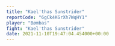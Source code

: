 ```yaml
---
title: "Kael'thas Sunstrider"
reportCode: "6gCk4KGrXh7WqHY1"
player: "Bømbas"
fight: "Kael'thas Sunstrider"
date: 2021-11-10T19:47:04.454000+00:00
---
```

